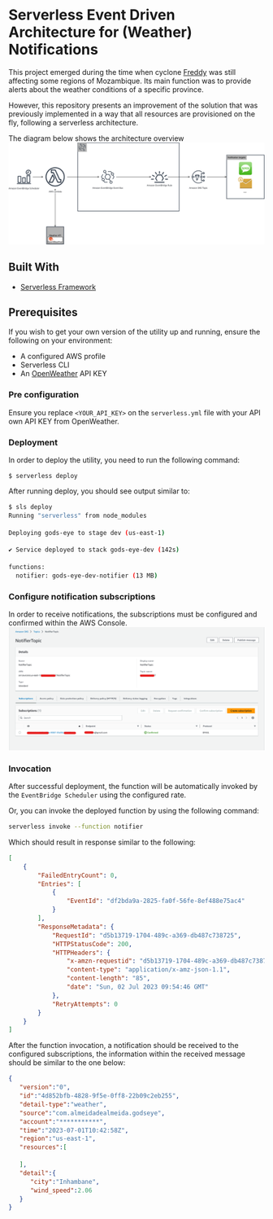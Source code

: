 
# Serverless Event Driven Architecture for (Weather) Notifications
This project emerged during the time when cyclone [Freddy](https://en.wikipedia.org/wiki/Cyclone_Freddy) was still affecting some regions of Mozambique. Its main function was to provide alerts about the weather conditions of a specific province.

However, this repository presents an improvement of the solution that was previously implemented in a way that all resources are provisioned on the fly, following a serverless architecture.

The diagram below shows the architecture overview
![Architecture](docs/architecture.png)

## Built With
* [Serverless Framework](https://www.serverless.com/)

## Prerequisites 
If you wish to get your own version of the utility up and running, ensure the following on your environment:
* A configured AWS profile 
* Serverless CLI 
* An [OpenWeather](https://openweathermap.org/api) API KEY


### Pre configuration

Ensure you replace `<YOUR_API_KEY>` on the `serverless.yml` file with your API own API KEY from OpenWeather.

### Deployment

In order to deploy the utility, you need to run the following command:

```
$ serverless deploy
```

After running deploy, you should see output similar to:

```bash
$ sls deploy
Running "serverless" from node_modules

Deploying gods-eye to stage dev (us-east-1)

✔ Service deployed to stack gods-eye-dev (142s)

functions:                                                                                                                                                                                                                              
  notifier: gods-eye-dev-notifier (13 MB)

```

### Configure notification subscriptions
In order to receive notifications, the subscriptions must be configured and confirmed within the AWS
Console.
![Subscription](docs/subscription.png)

### Invocation

After successful deployment, the function will be automatically invoked by the `EventBridge Scheduler` using the configured rate.


Or, you can invoke the deployed function by using the following command:

```bash
serverless invoke --function notifier
```

Which should result in response similar to the following:

```json
[
    {
        "FailedEntryCount": 0,
        "Entries": [
            {
                "EventId": "df2bda9a-2825-fa0f-56fe-8ef488e75ac4"
            }
        ],
        "ResponseMetadata": {
            "RequestId": "d5b13719-1704-489c-a369-db487c738725",
            "HTTPStatusCode": 200,
            "HTTPHeaders": {
                "x-amzn-requestid": "d5b13719-1704-489c-a369-db487c738725",
                "content-type": "application/x-amz-json-1.1",
                "content-length": "85",
                "date": "Sun, 02 Jul 2023 09:54:46 GMT"
            },
            "RetryAttempts": 0
        }
    }
]
```

After the function invocation, a notification should be received to the configured subscriptions, 
the information within the received message should be similar to the one below:
```json
{
   "version":"0",
   "id":"4d852bfb-4828-9f5e-0ff8-22b09c2eb255",
   "detail-type":"weather",
   "source":"com.almeidadealmeida.godseye",
   "account":"***********",
   "time":"2023-07-01T10:42:58Z",
   "region":"us-east-1",
   "resources":[
      
   ],
   "detail":{
      "city":"Inhambane",
      "wind_speed":2.06
   }
}
```